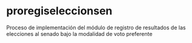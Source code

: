 # proregiseleccionsen
Proceso de implementación del módulo de registro de resultados de las elecciones al senado bajo la modalidad de voto preferente
